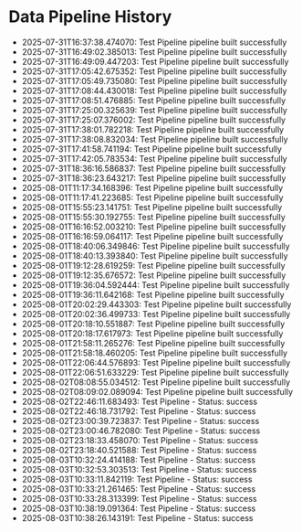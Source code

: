 # Data Pipeline History

- 2025-07-31T16:37:38.474070: Test Pipeline pipeline built successfully
- 2025-07-31T16:49:02.385013: Test Pipeline pipeline built successfully
- 2025-07-31T16:49:09.447203: Test Pipeline pipeline built successfully
- 2025-07-31T17:05:42.675352: Test Pipeline pipeline built successfully
- 2025-07-31T17:05:49.735080: Test Pipeline pipeline built successfully
- 2025-07-31T17:08:44.430018: Test Pipeline pipeline built successfully
- 2025-07-31T17:08:51.476885: Test Pipeline pipeline built successfully
- 2025-07-31T17:25:00.325639: Test Pipeline pipeline built successfully
- 2025-07-31T17:25:07.376002: Test Pipeline pipeline built successfully
- 2025-07-31T17:38:01.782218: Test Pipeline pipeline built successfully
- 2025-07-31T17:38:08.832034: Test Pipeline pipeline built successfully
- 2025-07-31T17:41:58.741194: Test Pipeline pipeline built successfully
- 2025-07-31T17:42:05.783534: Test Pipeline pipeline built successfully
- 2025-07-31T18:36:16.586837: Test Pipeline pipeline built successfully
- 2025-07-31T18:36:23.643217: Test Pipeline pipeline built successfully
- 2025-08-01T11:17:34.168396: Test Pipeline pipeline built successfully
- 2025-08-01T11:17:41.223685: Test Pipeline pipeline built successfully
- 2025-08-01T15:55:23.141751: Test Pipeline pipeline built successfully
- 2025-08-01T15:55:30.192755: Test Pipeline pipeline built successfully
- 2025-08-01T16:16:52.003210: Test Pipeline pipeline built successfully
- 2025-08-01T16:16:59.064117: Test Pipeline pipeline built successfully
- 2025-08-01T18:40:06.349846: Test Pipeline pipeline built successfully
- 2025-08-01T18:40:13.393840: Test Pipeline pipeline built successfully
- 2025-08-01T19:12:28.619259: Test Pipeline pipeline built successfully
- 2025-08-01T19:12:35.676572: Test Pipeline pipeline built successfully
- 2025-08-01T19:36:04.592444: Test Pipeline pipeline built successfully
- 2025-08-01T19:36:11.642168: Test Pipeline pipeline built successfully
- 2025-08-01T20:02:29.443303: Test Pipeline pipeline built successfully
- 2025-08-01T20:02:36.499733: Test Pipeline pipeline built successfully
- 2025-08-01T20:18:10.551887: Test Pipeline pipeline built successfully
- 2025-08-01T20:18:17.617973: Test Pipeline pipeline built successfully
- 2025-08-01T21:58:11.265276: Test Pipeline pipeline built successfully
- 2025-08-01T21:58:18.460205: Test Pipeline pipeline built successfully
- 2025-08-01T22:06:44.576893: Test Pipeline pipeline built successfully
- 2025-08-01T22:06:51.633229: Test Pipeline pipeline built successfully
- 2025-08-02T08:08:55.034512: Test Pipeline pipeline built successfully
- 2025-08-02T08:09:02.089094: Test Pipeline pipeline built successfully
- 2025-08-02T22:46:11.683493: Test Pipeline - Status: success
- 2025-08-02T22:46:18.731792: Test Pipeline - Status: success
- 2025-08-02T23:00:39.723837: Test Pipeline - Status: success
- 2025-08-02T23:00:46.782080: Test Pipeline - Status: success
- 2025-08-02T23:18:33.458070: Test Pipeline - Status: success
- 2025-08-02T23:18:40.521588: Test Pipeline - Status: success
- 2025-08-03T10:32:24.414188: Test Pipeline - Status: success
- 2025-08-03T10:32:53.303513: Test Pipeline - Status: success
- 2025-08-03T10:33:11.842119: Test Pipeline - Status: success
- 2025-08-03T10:33:21.261465: Test Pipeline - Status: success
- 2025-08-03T10:33:28.313399: Test Pipeline - Status: success
- 2025-08-03T10:38:19.091364: Test Pipeline - Status: success
- 2025-08-03T10:38:26.143191: Test Pipeline - Status: success
